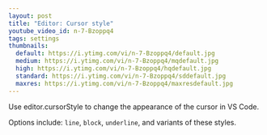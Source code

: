 ```yaml
---
layout: post
title: "Editor: Cursor style"
youtube_video_id: n-7-Bzoppq4
tags: settings
thumbnails:
  default: https://i.ytimg.com/vi/n-7-Bzoppq4/default.jpg
  medium: https://i.ytimg.com/vi/n-7-Bzoppq4/mqdefault.jpg
  high: https://i.ytimg.com/vi/n-7-Bzoppq4/hqdefault.jpg
  standard: https://i.ytimg.com/vi/n-7-Bzoppq4/sddefault.jpg
  maxres: https://i.ytimg.com/vi/n-7-Bzoppq4/maxresdefault.jpg
---
```


Use editor.cursorStyle to change the appearance of the cursor in VS Code.

Options include: `line`, `block`, `underline`, and variants of these styles.
